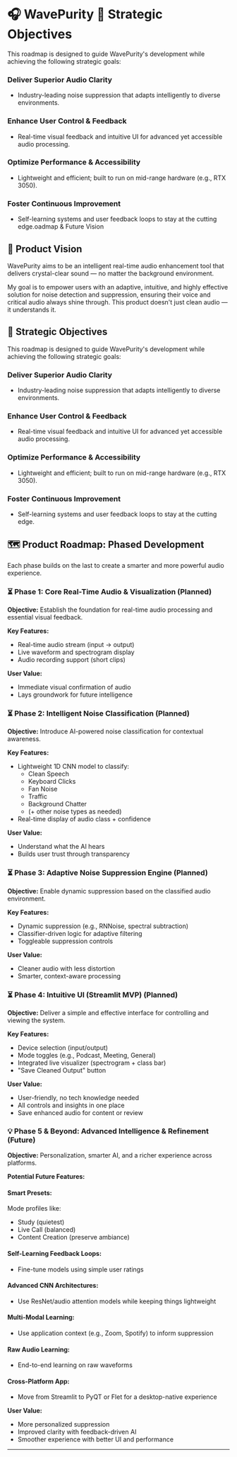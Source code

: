 # 🎧 WavePurity 🎯 Strategic Objectives

This roadmap is designed to guide WavePurity's development while achieving the following strategic goals:

### Deliver Superior Audio Clarity
- Industry-leading noise suppression that adapts intelligently to diverse environments.

### Enhance User Control & Feedback
- Real-time visual feedback and intuitive UI for advanced yet accessible audio processing.

### Optimize Performance & Accessibility
- Lightweight and efficient; built to run on mid-range hardware (e.g., RTX 3050).

### Foster Continuous Improvement
- Self-learning systems and user feedback loops to stay at the cutting edge.oadmap & Future Vision

## 🚀 Product Vision

WavePurity aims to be an intelligent real-time audio enhancement tool that delivers crystal-clear sound — no matter the background environment.

My goal is to empower users with an adaptive, intuitive, and highly effective solution for noise detection and suppression, ensuring their voice and critical audio always shine through. This product doesn't just clean audio — it understands it.

## 🎯 Strategic Objectives

This roadmap is designed to guide WavePurity's development while achieving the following strategic goals:

### Deliver Superior Audio Clarity
- Industry-leading noise suppression that adapts intelligently to diverse environments.

### Enhance User Control & Feedback
- Real-time visual feedback and intuitive UI for advanced yet accessible audio processing.

### Optimize Performance & Accessibility
- Lightweight and efficient; built to run on mid-range hardware (e.g., RTX 3050).

### Foster Continuous Improvement
- Self-learning systems and user feedback loops to stay at the cutting edge.

## 🗺️ Product Roadmap: Phased Development

Each phase builds on the last to create a smarter and more powerful audio experience.

### ⏳ Phase 1: Core Real-Time Audio & Visualization (Planned)

**Objective:** Establish the foundation for real-time audio processing and essential visual feedback.

**Key Features:**
- Real-time audio stream (input → output)
- Live waveform and spectrogram display
- Audio recording support (short clips)

**User Value:**
- Immediate visual confirmation of audio
- Lays groundwork for future intelligence

### ⏳ Phase 2: Intelligent Noise Classification (Planned)

**Objective:** Introduce AI-powered noise classification for contextual awareness.

**Key Features:**
- Lightweight 1D CNN model to classify:
  - Clean Speech
  - Keyboard Clicks
  - Fan Noise
  - Traffic
  - Background Chatter
  - (+ other noise types as needed)
- Real-time display of audio class + confidence

**User Value:**
- Understand what the AI hears
- Builds user trust through transparency

### ⏳ Phase 3: Adaptive Noise Suppression Engine (Planned)

**Objective:** Enable dynamic suppression based on the classified audio environment.

**Key Features:**
- Dynamic suppression (e.g., RNNoise, spectral subtraction)
- Classifier-driven logic for adaptive filtering
- Toggleable suppression controls

**User Value:**
- Cleaner audio with less distortion
- Smarter, context-aware processing

### ⏳ Phase 4: Intuitive UI (Streamlit MVP) (Planned)

**Objective:** Deliver a simple and effective interface for controlling and viewing the system.

**Key Features:**
- Device selection (input/output)
- Mode toggles (e.g., Podcast, Meeting, General)
- Integrated live visualizer (spectrogram + class bar)
- "Save Cleaned Output" button

**User Value:**
- User-friendly, no tech knowledge needed
- All controls and insights in one place
- Save enhanced audio for content or review

### 💡 Phase 5 & Beyond: Advanced Intelligence & Refinement (Future)

**Objective:** Personalization, smarter AI, and a richer experience across platforms.

**Potential Future Features:**

#### Smart Presets:
Mode profiles like:
- Study (quietest)
- Live Call (balanced)
- Content Creation (preserve ambiance)

#### Self-Learning Feedback Loops:
- Fine-tune models using simple user ratings

#### Advanced CNN Architectures:
- Use ResNet/audio attention models while keeping things lightweight

#### Multi-Modal Learning:
- Use application context (e.g., Zoom, Spotify) to inform suppression

#### Raw Audio Learning:
- End-to-end learning on raw waveforms

#### Cross-Platform App:
- Move from Streamlit to PyQT or Flet for a desktop-native experience

**User Value:**
- More personalized suppression
- Improved clarity with feedback-driven AI
- Smoother experience with better UI and performance

---
